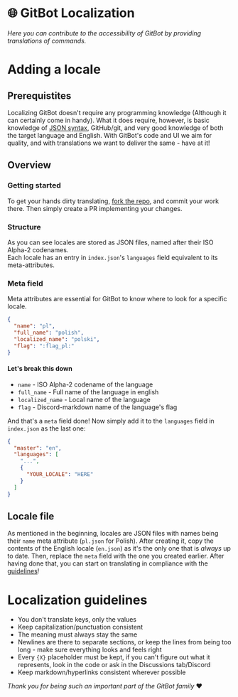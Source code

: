 # 🌐 GitBot Localization
*Here you can contribute to the accessibility of GitBot by providing translations of commands.*

# Adding a locale

## Prerequistites
Localizing GitBot doesn't require any programming knowledge (Although it can certainly come in handy). What it does require, however, is basic knowledge of [JSON syntax](https://www.w3schools.com/js/js_json_syntax.asp), GitHub/git, and very good knowledge of both the target language and English. With GitBot's code and UI we aim for quality, and with translations we want to deliver the same - have at it!

## Overview
### Getting started
To get your hands dirty translating, [fork the repo](https://docs.github.com/en/github/getting-started-with-github/fork-a-repo), and commit your work there. Then simply create a PR implementing your changes.

### Structure
As you can see locales are stored as JSON files, named after their ISO Alpha-2 codenames.  
Each locale has an entry in `index.json`'s `languages` field equivalent to its meta-attributes.

### Meta field
Meta attributes are essential for GitBot to know where to look for a specific locale.

```json
{
  "name": "pl",
  "full_name": "polish",
  "localized_name": "polski",
  "flag": ":flag_pl:" 
}
```

#### Let's break this down
- `name` - ISO Alpha-2 codename of the language  
- `full_name` - Full name of the language in english  
- `localized_name` - Local name of the language  
- `flag` - Discord-markdown name of the language's flag  

And that's a `meta` field done! Now simply add it to the `languages` field in `index.json` as the last one:

```json
{
  "master": "en",
  "languages": [
    "...",
    {
      "YOUR_LOCALE": "HERE"
    }
  ]
}
```

## Locale file
As mentioned in the beginning, locales are JSON files with names being their `name` meta attribute (`pl.json` for Polish).
After creating it, copy the contents of the English locale (`en.json`) as it's the only one that is *always* up to date. Then, replace the `meta` field with the one you created earlier. After having done that, you can start on translating in compliance with the [guidelines](#localization-guidelines)!

# Localization guidelines
- You don't translate keys, only the values
- Keep capitalization/punctuation consistent
- The meaning must always stay the same
- Newlines are there to separate sections, or keep the lines from being too long - make sure everything looks and feels right
- Every `{X}` placeholder must be kept, if you can't figure out what it represents, look in the code or ask in the Discussions tab/Discord
- Keep markdown/hyperlinks consistent wherever possible

*Thank you for being such an important part of the GitBot family* ♥️
